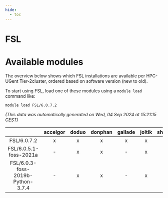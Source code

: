 ```yaml
---
hide:
  - toc
---
```


FSL
===

# Available modules


The overview below shows which FSL installations are available per HPC-UGent Tier-2cluster, ordered based on software version (new to old).

To start using FSL, load one of these modules using a `module load` command like:

```shell
module load FSL/6.0.7.2
```

*(This data was automatically generated on Wed, 04 Sep 2024 at 15:21:15 CEST)*  

| |accelgor|doduo|donphan|gallade|joltik|shinx|skitty|
| :---: | :---: | :---: | :---: | :---: | :---: | :---: | :---: |
|FSL/6.0.7.2|x|x|x|x|x|-|x|
|FSL/6.0.5.1-foss-2021a|-|x|x|-|x|-|x|
|FSL/6.0.3-foss-2019b-Python-3.7.4|-|x|x|-|x|-|x|
